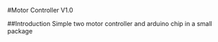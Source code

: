 #Motor Controller V1.0 


##Introduction 
Simple two motor controller and arduino chip in a small package
